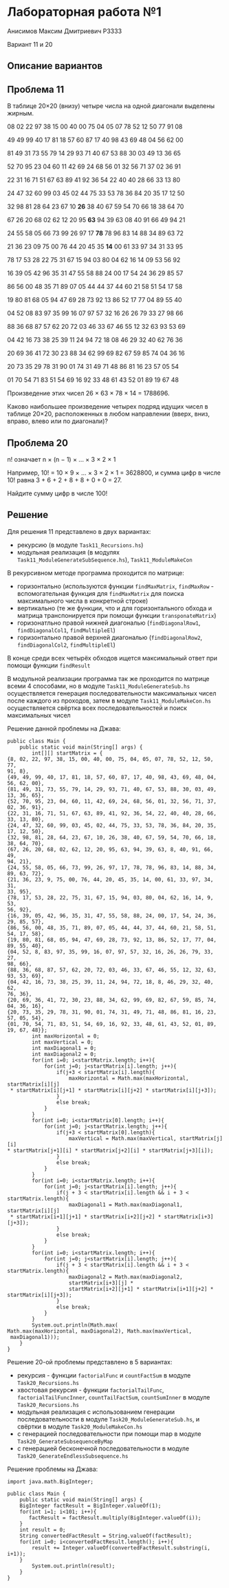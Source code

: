 Лабораторная работа №1
======

Анисимов Максим Дмитриевич Р3333

Вариант 11 и 20

Описание вариантов
---

Проблема 11
---

В таблице 20×20 (внизу) четыре числа на одной диагонали выделены жирным.

08 02 22 97 38 15 00 40 00 75 04 05 07 78 52 12 50 77 91 08

49 49 99 40 17 81 18 57 60 87 17 40 98 43 69 48 04 56 62 00

81 49 31 73 55 79 14 29 93 71 40 67 53 88 30 03 49 13 36 65

52 70 95 23 04 60 11 42 69 24 68 56 01 32 56 71 37 02 36 91

22 31 16 71 51 67 63 89 41 92 36 54 22 40 40 28 66 33 13 80

24 47 32 60 99 03 45 02 44 75 33 53 78 36 84 20 35 17 12 50

32 98 81 28 64 23 67 10 **26** 38 40 67 59 54 70 66 18 38 64 70

67 26 20 68 02 62 12 20 95 **63** 94 39 63 08 40 91 66 49 94 21

24 55 58 05 66 73 99 26 97 17 **78** 78 96 83 14 88 34 89 63 72

21 36 23 09 75 00 76 44 20 45 35 **14** 00 61 33 97 34 31 33 95

78 17 53 28 22 75 31 67 15 94 03 80 04 62 16 14 09 53 56 92

16 39 05 42 96 35 31 47 55 58 88 24 00 17 54 24 36 29 85 57

86 56 00 48 35 71 89 07 05 44 44 37 44 60 21 58 51 54 17 58

19 80 81 68 05 94 47 69 28 73 92 13 86 52 17 77 04 89 55 40

04 52 08 83 97 35 99 16 07 97 57 32 16 26 26 79 33 27 98 66

88 36 68 87 57 62 20 72 03 46 33 67 46 55 12 32 63 93 53 69

04 42 16 73 38 25 39 11 24 94 72 18 08 46 29 32 40 62 76 36

20 69 36 41 72 30 23 88 34 62 99 69 82 67 59 85 74 04 36 16

20 73 35 29 78 31 90 01 74 31 49 71 48 86 81 16 23 57 05 54

01 70 54 71 83 51 54 69 16 92 33 48 61 43 52 01 89 19 67 48

Произведение этих чисел 26 × 63 × 78 × 14 = 1788696.

Каково наибольшее произведение четырех подряд идущих чисел в таблице 20×20,
расположенных в любом направлении (вверх, вниз, вправо, влево или по диагонали)?

Проблема 20
---

n! означает n × (n − 1) × ... × 3 × 2 × 1

Например, 10! = 10 × 9 × ... × 3 × 2 × 1 = 3628800,
и сумма цифр в числе 10! равна 3 + 6 + 2 + 8 + 8 + 0 + 0 = 27.

Найдите сумму цифр в числе 100!

Решение
---

Для решения 11 представлено в двух вариантах:

* рекурсию (в модуле `Task11_Recursions.hs`)
* модульная реализация (в модулях `Task11_ModuleGenerateSubSequence.hs`), `Task11_ModuleMakeCon`

В рекурсивном методе программа проходится по матрице:

* горизонтально (используются функции `findMaxMatrix`, `findMaxRow` -
    вспомогательная функция для `findMaxMatrix` для поиска 
    максимального числа в конкретной строке)
* вертикально (те же функции, что и для горизонтального обхода 
    и матрица транспонируется при помощи функции `transponateMatrix`)
* горизонатльно правой нижней диагональю 
    (`findDiagonalRow1`, `findDiagonalCol1`, `findMultipleEl`)
* горизонтально правой верхней диагональю 
    (`findDiagonalRow2`, `findDiagonalCol2`, `findMultipleEl`)

В конце среди всех четырёх обходов ищется максимальный ответ
при помощи  функции `findResult`

В модульной реализации программа так же проходится по матрице всеми 4
 способами,
но в модуле `Task11_ModuleGenerateSub.hs` осуществляется
генерация последовательности максимальных чисел
после каждого из проходов,
затем в модуле `Task11_ModuleMakeCon.hs`
осуществляется свёртка всех последовательностей
и поиск максимальных чисел

Решение данной проблемы на Джава:

    public class Main {
        public static void main(String[] args) {
            int[][] startMatrix = {
    {8, 02, 22, 97, 38, 15, 00, 40, 00, 75, 04, 05, 07, 78, 52, 12, 50, 77, 
    91, 8},
    {49, 49, 99, 40, 17, 81, 18, 57, 60, 87, 17, 40, 98, 43, 69, 48, 04, 
    56, 62, 00},
    {81, 49, 31, 73, 55, 79, 14, 29, 93, 71, 40, 67, 53, 88, 30, 03, 49, 
    13, 36, 65},
    {52, 70, 95, 23, 04, 60, 11, 42, 69, 24, 68, 56, 01, 32, 56, 71, 37, 
    02, 36, 91},
    {22, 31, 16, 71, 51, 67, 63, 89, 41, 92, 36, 54, 22, 40, 40, 28, 66, 
    33, 13, 80},
    {24, 47, 32, 60, 99, 03, 45, 02, 44, 75, 33, 53, 78, 36, 84, 20, 35, 
    17, 12, 50},
    {32, 98, 81, 28, 64, 23, 67, 10, 26, 38, 40, 67, 59, 54, 70, 66, 18, 
    38, 64, 70},
    {67, 26, 20, 68, 02, 62, 12, 20, 95, 63, 94, 39, 63, 8, 40, 91, 66, 49, 
    94, 21},
    {24, 55, 58, 05, 66, 73, 99, 26, 97, 17, 78, 78, 96, 83, 14, 88, 34, 
    89, 63, 72},
    {21, 36, 23, 9, 75, 00, 76, 44, 20, 45, 35, 14, 00, 61, 33, 97, 34, 31, 
    33, 95},
    {78, 17, 53, 28, 22, 75, 31, 67, 15, 94, 03, 80, 04, 62, 16, 14, 9, 53, 
    56, 92},
    {16, 39, 05, 42, 96, 35, 31, 47, 55, 58, 88, 24, 00, 17, 54, 24, 36, 
    29, 85, 57},
    {86, 56, 00, 48, 35, 71, 89, 07, 05, 44, 44, 37, 44, 60, 21, 58, 51, 
    54, 17, 58},
    {19, 80, 81, 68, 05, 94, 47, 69, 28, 73, 92, 13, 86, 52, 17, 77, 04, 
    89, 55, 40},
    {04, 52, 8, 83, 97, 35, 99, 16, 07, 97, 57, 32, 16, 26, 26, 79, 33, 27, 
    98, 66},
    {88, 36, 68, 87, 57, 62, 20, 72, 03, 46, 33, 67, 46, 55, 12, 32, 63, 
    93, 53, 69},
    {04, 42, 16, 73, 38, 25, 39, 11, 24, 94, 72, 18, 8, 46, 29, 32, 40, 62, 
    76, 36},
    {20, 69, 36, 41, 72, 30, 23, 88, 34, 62, 99, 69, 82, 67, 59, 85, 74, 
    04, 36, 16},
    {20, 73, 35, 29, 78, 31, 90, 01, 74, 31, 49, 71, 48, 86, 81, 16, 23, 
    57, 05, 54},
    {01, 70, 54, 71, 83, 51, 54, 69, 16, 92, 33, 48, 61, 43, 52, 01, 89, 
    19, 67, 48}};
            int maxHorizontal = 0;
            int maxVertical = 0;
            int maxDiagonal1 = 0;
            int maxDiagonal2 = 0;
            for(int i=0; i<startMatrix.length; i++){
                for(int j=0; j<startMatrix[i].length; j++){
                    if(j+3 < startMatrix[i].length){
                        maxHorizontal = Math.max(maxHorizontal, startMatrix[i][j]
     * startMatrix[i][j+1] * startMatrix[i][j+2] * startMatrix[i][j+3]);
                    }
                    else break;
                }
            }
            for(int i=0; i<startMatrix[0].length; i++){
                for(int j=0; j<startMatrix.length; j++){
                    if(j+3 < startMatrix[0].length){
                        maxVertical = Math.max(maxVertical, startMatrix[j][i]
    * startMatrix[j+1][i] * startMatrix[j+2][i] * startMatrix[j+3][i]);
                    }
                    else break;
                }
            }
            for(int i=0; i<startMatrix.length; i++){
                for(int j=0; j<startMatrix[i].length; j++){
                    if(j + 3 < startMatrix[i].length && i + 3 < startMatrix.length){
                        maxDiagonal1 = Math.max(maxDiagonal1, startMatrix[i][j]
     * startMatrix[i+1][j+1] * startMatrix[i+2][j+2] * startMatrix[i+3][j+3]);
                    }
                    else break;
                }
            }
            for(int i=0; i<startMatrix.length; i++){
                for(int j=0; j<startMatrix[i].length; j++){
                    if(j + 3 < startMatrix[i].length && i + 3 < startMatrix.length){
                        maxDiagonal2 = Math.max(maxDiagonal2, 
                        startMatrix[i+3][j] *
                        startMatrix[i+2][j+1] * startMatrix[i+1][j+2] * startMatrix[i][j+3]);
                    }
                    else break;
                }
            }
            System.out.println(Math.max(
    Math.max(maxHorizontal, maxDiagonal2), Math.max(maxVertical,
     maxDiagonal1)));
        }
    }

Решение 20-ой проблемы представлено в 5 вариантах:

* рекурсия - функции `factorialFunc` и `countFactSum` в модуле
  `Task20_Recursions.hs`
* хвостовая рекурсия - функции `factorialTailFunc`,  `factorialTailFuncInner`,
    `countTailFactSum`, `countSumInner` в модуле `Task20_Recursions.hs`
* модульная реализация с использованием генерации
    последовательности в модуле
    `Task20_ModuleGenerateSub.hs`,
    и свёртки в модуле `Task20_ModuleMakeCon.hs`
* с генерацией последовательности при помощи map в модуле  
`Task20_GenerateSubsequenceByMap`
* с генерацией бесконечной последовательности в модуле  `Task20_GenerateEndlessSubsequence.hs`

Решение проблемы на Джава:

    import java.math.BigInteger;

    public class Main {
        public static void main(String[] args) {
        BigInteger factResult = BigInteger.valueOf(1);
        for(int i=1; i<101; i++){
           factResult = factResult.multiply(BigInteger.valueOf(i));
        }
        int result = 0;
        String convertedFactResult = String.valueOf(factResult);
        for(int i=0; i<convertedFactResult.length(); i++){
            result += Integer.valueOf(convertedFactResult.substring(i, i+1));
        }
            System.out.println(result);
        }
    }
